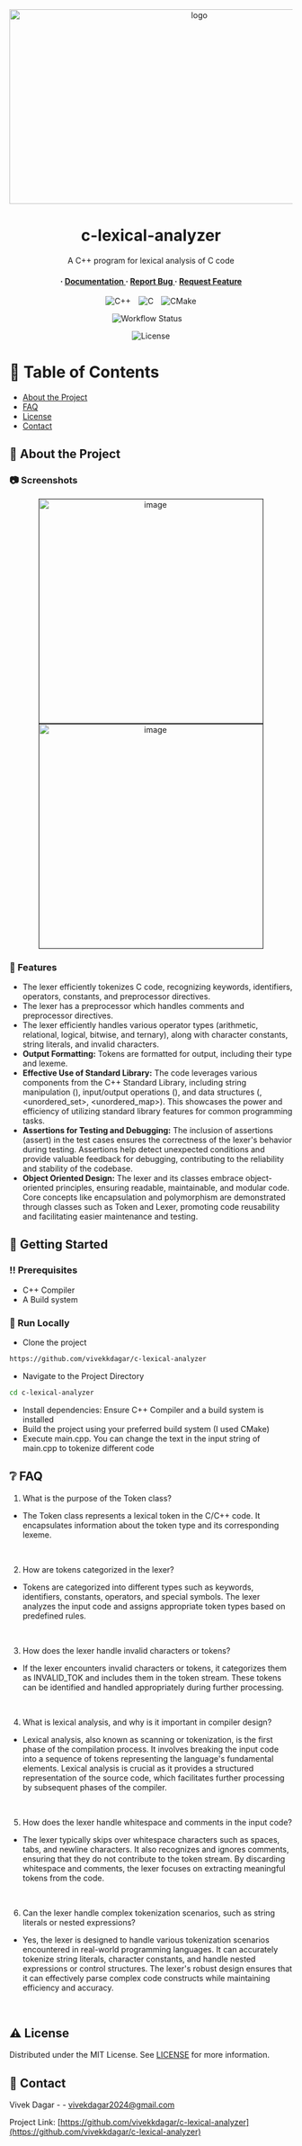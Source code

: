 <div align='center'>

<img src=https://slideplayer.com/slide/10684334/37/images/18/The+Role+of+the+Lexical+Analyzer.jpg alt="logo" width=660 height=346 />

<h1>c-lexical-analyzer</h1>
<p>A C++ program for lexical analysis of C code</p>
<h4> <span> · </span> <a href="https://github.com/vivekkdagar/c-lexical-analyzer/blob/master/README.md"> Documentation </a> <span> · </span> <a href="https://github.com/vivekkdagar/c-lexical-analyzer/issues"> Report Bug </a> <span> · </span> <a href="https://github.com/vivekkdagar/c-lexical-analyzer/issues"> Request Feature </a> </h4>

![C++](https://img.shields.io/badge/C++-17-blue?logo=c%2B%2B)&emsp;![C](https://img.shields.io/badge/C--blue?logo=c)&emsp;![CMake](https://img.shields.io/badge/CMake-3.25-blue?logo=cmake)

![Workflow Status](https://github.com/vivekkdagar/c-lexical-analyzer/actions/workflows/cmake-single-platform.yml/badge.svg)&emsp;

![License](https://img.shields.io/github/license/vivekkdagar/TicTacAI)



</div>

# :notebook_with_decorative_cover: Table of Contents

- [About the Project](#star2-about-the-project)
- [FAQ](#grey_question-faq)
- [License](#warning-license)
- [Contact](#handshake-contact)


## :star2: About the Project

### :camera: Screenshots
<div align="center"> <a href=""><img src="https://github.com/vivekkdagar/c-lexical-analyzer/blob/main/Screenshots/img.png?raw=true" alt='image' width='400'/></a> </div>
<div align="center"> <a href=""><img src="https://media.geeksforgeeks.org/wp-content/uploads/20200822142152/token1.jpg" alt='image' width='400'/></a> </div>



### :dart: Features
- The lexer efficiently tokenizes C code, recognizing keywords, identifiers, operators, constants, and preprocessor directives.
- The lexer has a preprocessor which handles comments and preprocessor directives.
- The lexer efficiently handles various operator types (arithmetic, relational, logical, bitwise, and ternary), along with character constants, string literals, and invalid characters.
- **Output Formatting:** Tokens are formatted for output, including their type and lexeme.
- **Effective Use of Standard Library:** The code leverages various components from the C++ Standard Library, including string manipulation (<string>), input/output operations (<iostream>), and data structures (<vector>, <unordered_set>, <unordered_map>). This showcases the power and efficiency of utilizing standard library features for common programming tasks.
- **Assertions for Testing and Debugging:** The inclusion of assertions (assert) in the test cases ensures the correctness of the lexer's behavior during testing. Assertions help detect unexpected conditions and provide valuable feedback for debugging, contributing to the reliability and stability of the codebase.
- **Object Oriented Design:** The lexer and its classes embrace object-oriented principles, ensuring readable, maintainable, and modular code. Core concepts like encapsulation and polymorphism are demonstrated through classes such as Token and Lexer, promoting code reusability and facilitating easier maintenance and testing.


## :toolbox: Getting Started

### :bangbang: Prerequisites

- C++ Compiler
- A Build system


### :running: Run Locally

- Clone the project
```bash
https://github.com/vivekkdagar/c-lexical-analyzer
```

- Navigate to the Project Directory
```bash
cd c-lexical-analyzer
```

- Install dependencies: Ensure C++ Compiler and a build system is installed
- Build the project using your preferred build system (I used CMake)
- Execute main.cpp. You can change the text in the input string of main.cpp to tokenize different code


## :grey_question: FAQ

1. What is the purpose of the Token class?
- The Token class represents a lexical token in the C/C++ code. It encapsulates information about the token type and its corresponding lexeme.
<br/>

2. How are tokens categorized in the lexer?
- Tokens are categorized into different types such as keywords, identifiers, constants, operators, and special symbols. The lexer analyzes the input code and assigns appropriate token types based on predefined rules.
<br/>

3. How does the lexer handle invalid characters or tokens?
- If the lexer encounters invalid characters or tokens, it categorizes them as INVALID_TOK and includes them in the token stream. These tokens can be identified and handled appropriately during further processing.
<br>

4. What is lexical analysis, and why is it important in compiler design?
- Lexical analysis, also known as scanning or tokenization, is the first phase of the compilation process. It involves breaking the input code into a sequence of tokens representing the language's fundamental elements. Lexical analysis is crucial as it provides a structured representation of the source code, which facilitates further processing by subsequent phases of the compiler.
<br>

5. How does the lexer handle whitespace and comments in the input code?
- The lexer typically skips over whitespace characters such as spaces, tabs, and newline characters. It also recognizes and ignores comments, ensuring that they do not contribute to the token stream. By discarding whitespace and comments, the lexer focuses on extracting meaningful tokens from the code.
<br>

6. Can the lexer handle complex tokenization scenarios, such as string literals or nested expressions?
- Yes, the lexer is designed to handle various tokenization scenarios encountered in real-world programming languages. It can accurately tokenize string literals, character constants, and handle nested expressions or control structures. The lexer's robust design ensures that it can effectively parse complex code constructs while maintaining efficiency and accuracy.
<br>

## :warning: License

Distributed under the MIT License. See [LICENSE](https://github.com/vivekkdagar/c-lexical-analyzer/blob/main/LICENSE) for more information.

## :handshake: Contact

Vivek Dagar - - vivekdagar2024@gmail.com

Project Link: [https://github.com/vivekkdagar/c-lexical-analyzer](https://github.com/vivekkdagar/c-lexical-analyzer)
